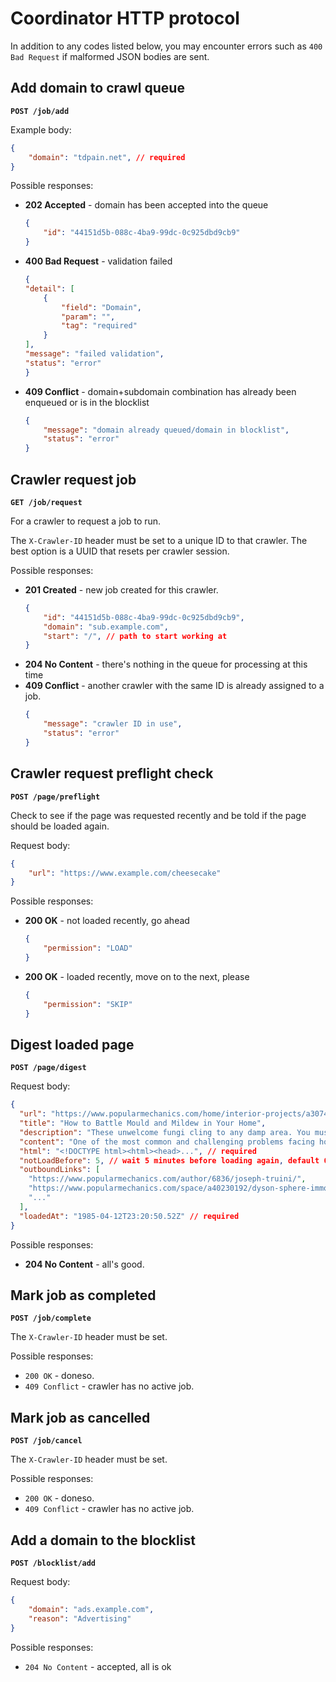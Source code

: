 # Coordinator HTTP protocol

In addition to any codes listed below, you may encounter errors such as `400 Bad Request` if malformed JSON bodies are sent.

## Add domain to crawl queue

**`POST /job/add`**

Example body:

```json
{
    "domain": "tdpain.net", // required
}
```

Possible responses:

* **202 Accepted** - domain has been accepted into the queue
    ```json
    {
        "id": "44151d5b-088c-4ba9-99dc-0c925dbd9cb9"
    }
    ```
* **400 Bad Request** - validation failed
    ```json
    {
    "detail": [
        {
            "field": "Domain",
            "param": "",
            "tag": "required"
        }
    ],
    "message": "failed validation",
    "status": "error"
    }
    ```
* **409 Conflict** - domain+subdomain combination has already been enqueued or is in the blocklist
    ```json
    {
        "message": "domain already queued/domain in blocklist",
        "status": "error"
    }
    ```

## Crawler request job

**`GET /job/request`**

For a crawler to request a job to run.

The `X-Crawler-ID` header must be set to a unique ID to that crawler. The best option is a UUID that resets per crawler session.

Possible responses:

* **201 Created** - new job created for this crawler.
    ```json
    {
        "id": "44151d5b-088c-4ba9-99dc-0c925dbd9cb9",
        "domain": "sub.example.com",
        "start": "/", // path to start working at
    }
    ```
* **204 No Content** - there's nothing in the queue for processing at this time
* **409 Conflict** - another crawler with the same ID is already assigned to a job.
    ```json
    {
        "message": "crawler ID in use",
        "status": "error"
    }
    ```

## Crawler request preflight check

**`POST /page/preflight`**

Check to see if the page was requested recently and be told if the page should be loaded again.

Request body:

```json
{
    "url": "https://www.example.com/cheesecake"
}
```

Possible responses:

* **200 OK** - not loaded recently, go ahead
    ```json
    {
        "permission": "LOAD"
    }
    ```
* **200 OK** - loaded recently, move on to the next, please
    ```json
    {
        "permission": "SKIP"
    }
    ```
  
## Digest loaded page

**`POST /page/digest`**

Request body:

```json
{
  "url": "https://www.popularmechanics.com/home/interior-projects/a30743006/how-to-clean-mold-mildew/", // required
  "title": "How to Battle Mould and Mildew in Your Home",
  "description": "These unwelcome fungi cling to any damp area. You must destroy them.",
  "content": "One of the most common and challenging problems facing homeowners today...",
  "html": "<!DOCTYPE html><html><head>...", // required
  "notLoadBefore": 5, // wait 5 minutes before loading again, default 60. probably derived from headers.
  "outboundLinks": [
    "https://www.popularmechanics.com/author/6836/joseph-truini/",
    "https://www.popularmechanics.com/space/a40230192/dyson-sphere-immortality/",
    "..."
  ],
  "loadedAt": "1985-04-12T23:20:50.52Z" // required
}
```

Possible responses:

* **204 No Content** - all's good.

## Mark job as completed

**`POST /job/complete`**

The `X-Crawler-ID` header must be set.

Possible responses:

* `200 OK` - doneso.
* `409 Conflict` - crawler has no active job.

## Mark job as cancelled

**`POST /job/cancel`**

The `X-Crawler-ID` header must be set.

Possible responses:

* `200 OK` - doneso.
* `409 Conflict` - crawler has no active job.

## Add a domain to the blocklist

**`POST /blocklist/add`**

Request body:

```json
{
    "domain": "ads.example.com",
    "reason": "Advertising"
}
```

Possible responses:

* `204 No Content` - accepted, all is ok